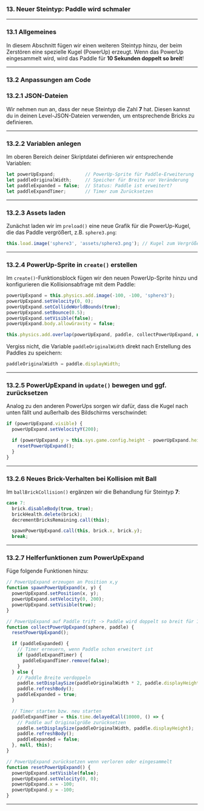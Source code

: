   <meta charset="utf-8" />
  <title>Breakout</title>
  <link rel="stylesheet" href="https://Hi2272.github.io/StyleMD.css">

### 13. Neuer Steintyp: Paddle wird schmaler

---
### 13.1 Allgemeines

In diesem Abschnitt fügen wir einen weiteren Steintyp hinzu, der beim Zerstören eine spezielle Kugel (PowerUp) erzeugt. Wenn das PowerUp eingesammelt wird, wird das Paddle für **10 Sekunden doppelt so breit**!

---

### 13.2 Anpassungen am Code
### 13.2.1 JSON-Dateien
Wir nehmen nun an, dass der neue Steintyp die Zahl **7** hat. Diesen kannst du in deinen Level-JSON-Dateien verwenden, um entsprechende Bricks zu definieren.

---
### 13.2.2 Variablen anlegen

Im oberen Bereich deiner Skriptdatei definieren wir entsprechende Variablen:

```js
let powerUpExpand;           // PowerUp-Sprite für Paddle-Erweiterung
let paddleOriginalWidth;     // Speicher für Breite vor Veränderung
let paddleExpanded = false;  // Status: Paddle ist erweitert?
let paddleExpandTimer;       // Timer zum Zurücksetzen
```
---
### 13.2.3 Assets laden

Zunächst laden wir im `preload()` eine neue Grafik für die PowerUp-Kugel, die das Paddle vergrößert, z.B. `sphere3.png`:

```js
this.load.image('sphere3', 'assets/sphere3.png'); // Kugel zum Vergrößern des Paddles
```




---

### 13.2.4 PowerUp-Sprite in `create()` erstellen

Im `create()`-Funktionsblock fügen wir den neuen PowerUp-Sprite hinzu und konfigurieren die Kollisionsabfrage mit dem Paddle:

```js
powerUpExpand = this.physics.add.image(-100, -100, 'sphere3');
powerUpExpand.setVelocity(0, 0);
powerUpExpand.setCollideWorldBounds(true);
powerUpExpand.setBounce(0.5);
powerUpExpand.setVisible(false);
powerUpExpand.body.allowGravity = false;

this.physics.add.overlap(powerUpExpand, paddle, collectPowerUpExpand, null, this);
```

Vergiss nicht, die Variable `paddleOriginalWidth` direkt nach Erstellung des Paddles zu speichern:

```js
paddleOriginalWidth = paddle.displayWidth;
```

---

### 13.2.5 PowerUpExpand in `update()` bewegen und ggf. zurücksetzen

Analog zu den anderen PowerUps sorgen wir dafür, dass die Kugel nach unten fällt und außerhalb des Bildschirms verschwindet:

```js
if (powerUpExpand.visible) {
  powerUpExpand.setVelocityY(200);

  if (powerUpExpand.y > this.sys.game.config.height - powerUpExpand.height) {
    resetPowerUpExpand();
  }
}
```

---

### 13.2.6 Neues Brick-Verhalten bei Kollision mit Ball

Im `ballBrickCollision()` ergänzen wir die Behandlung für Steintyp **7**:

```js
case 7:
  brick.disableBody(true, true);
  brickHealth.delete(brick);
  decrementBricksRemaining.call(this);

  spawnPowerUpExpand.call(this, brick.x, brick.y);
  break;
```

---

### 13.2.7 Helferfunktionen zum PowerUpExpand

Füge folgende Funktionen hinzu:

```js
// PowerUpExpand erzeugen an Position x,y
function spawnPowerUpExpand(x, y) {
  powerUpExpand.setPosition(x, y);
  powerUpExpand.setVelocity(0, 200);
  powerUpExpand.setVisible(true);
}

// PowerUpExpand auf Paddle trift -> Paddle wird doppelt so breit für 10 Sekunden
function collectPowerUpExpand(sphere, paddle) {
  resetPowerUpExpand();

  if (paddleExpanded) {
    // Timer erneuern, wenn Paddle schon erweitert ist
    if (paddleExpandTimer) {
      paddleExpandTimer.remove(false);
    }
  } else {
    // Paddle Breite verdoppeln
    paddle.setDisplaySize(paddleOriginalWidth * 2, paddle.displayHeight);
    paddle.refreshBody();
    paddleExpanded = true;
  }

  // Timer starten bzw. neu starten
  paddleExpandTimer = this.time.delayedCall(10000, () => {
    // Paddle auf Originalgröße zurücksetzen
    paddle.setDisplaySize(paddleOriginalWidth, paddle.displayHeight);
    paddle.refreshBody();
    paddleExpanded = false;
  }, null, this);
}

// PowerUpExpand zurücksetzen wenn verloren oder eingesammelt
function resetPowerUpExpand() {
  powerUpExpand.setVisible(false);
  powerUpExpand.setVelocity(0, 0);
  powerUpExpand.x = -100;
  powerUpExpand.y = -100;
}
```

---
